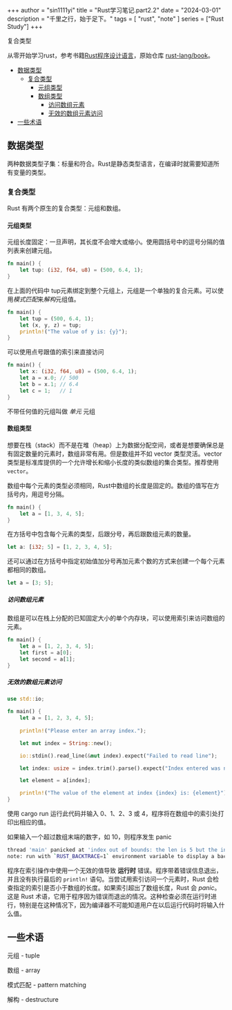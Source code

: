 +++
author = "sin1111yi"
title = "Rust学习笔记.part2.2"
date = "2024-03-01"
description = "千里之行，始于足下。"
tags = [
    "rust", "note"
]
series = ["Rust Study"]
+++

复合类型

<!--more-->

从零开始学习rust，参考书籍[Rust程序设计语言](https://kaisery.github.io/trpl-zh-cn/)，原始仓库 [rust-lang/book](https://github.com/rust-lang/book)。

- [数据类型](#数据类型)
  - [复合类型](#复合类型)
    - [元组类型](#元组类型)
    - [数组类型](#数组类型)
      - [访问数组元素](#访问数组元素)
      - [无效的数组元素访问](#无效的数组元素访问)
- [一些术语](#一些术语)

## 数据类型

两种数据类型子集：标量和符合。Rust是静态类型语言，在编译时就需要知道所有变量的类型。

### 复合类型

Rust 有两个原生的复合类型：元组和数组。

#### 元组类型

元组长度固定：一旦声明，其长度不会增大或缩小。使用圆括号中的逗号分隔的值列表来创建元组。

```rust
fn main() {
    let tup: (i32, f64, u8) = (500, 6.4, 1);
}
```

在上面的代码中 tup元素绑定到整个元组上，元组是一个单独的复合元素。可以使用*模式匹配*来*解构*元组值。

```rust
fn main() {
    let tup = (500, 6.4, 1);
    let (x, y, z) = tup;
    println!("The value of y is: {y}");
}
```

可以使用点号跟值的索引来直接访问

```rust
fn main() {
    let x: (i32, f64, u8) = (500, 6.4, 1);
    let a = x.0; // 500
    let b = x.1; // 6.4
    let c = 1;   // 1
}
```

不带任何值的元组叫做 *单元* 元组

#### 数组类型

想要在栈（stack）而不是在堆（heap）上为数据分配空间，或者是想要确保总是有固定数量的元素时，数组非常有用。但是数组并不如 vector 类型灵活。vector 类型是标准库提供的一个允许增长和缩小长度的类似数组的集合类型。推荐使用 `vector`。

数组中每个元素的类型必须相同，Rust中数组的长度是固定的。数组的值写在方括号内，用逗号分隔。

```rust
fn main() {
    let a = [1, 3, 4, 5];
}
```

在方括号中包含每个元素的类型，后跟分号，再后跟数组元素的数量。

```rust
let a: [i32; 5] = [1, 2, 3, 4, 5];
```

还可以通过在方括号中指定初始值加分号再加元素个数的方式来创建一个每个元素都相同的数组。

```rust
let a = [3; 5];
```

##### 访问数组元素

数组是可以在栈上分配的已知固定大小的单个内存块，可以使用索引来访问数组的元素。

```rust
fn main() {
    let a = [1, 2, 3, 4, 5];
    let first = a[0];
    let second = a[1];
}
```

##### 无效的数组元素访问

```rust
use std::io;

fn main() {
    let a = [1, 2, 3, 4, 5];
    
    println!("Please enter an array index.");

    let mut index = String::new();

    io::stdin().read_line(&mut index).expect("Failed to read line");

    let index: usize = index.trim().parse().expect("Index entered was not a number");

    let element = a[index];

    println!("The value of the element at index {index} is: {element}");
}
```

使用 cargo run 运行此代码并输入 0、1、2、3 或 4，程序将在数组中的索引处打印出相应的值。

如果输入一个超过数组末端的数字，如 10，则程序发生 panic

```bash
thread 'main' panicked at 'index out of bounds: the len is 5 but the index is 10', src/main.rs:19:19
note: run with `RUST_BACKTRACE=1` environment variable to display a backtrace
```

程序在索引操作中使用一个无效的值导致 **运行时** 错误。程序带着错误信息退出，并且没有执行最后的 `println!` 语句。当尝试用索引访问一个元素时，Rust 会检查指定的索引是否小于数组的长度。如果索引超出了数组长度，Rust 会 *panic*。这是 Rust 术语，它用于程序因为错误而退出的情况。这种检查必须在运行时进行，特别是在这种情况下，因为编译器不可能知道用户在以后运行代码时将输入什么值。

## 一些术语

元组 - tuple

数组 - array

模式匹配 - pattern matching

解构 - destructure